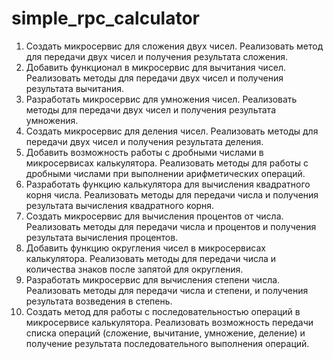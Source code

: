# simple_rpc_calculator
1.	Создать микросервис для сложения двух чисел. Реализовать метод для передачи двух чисел и получения результата сложения.
2.	Добавить функционал в микросервис для вычитания чисел. Реализовать методы для передачи двух чисел и получения результата вычитания.
3.	Разработать микросервис для умножения чисел. Реализовать методы для передачи двух чисел и получения результата умножения.
4.	Создать микросервис для деления чисел. Реализовать методы для передачи двух чисел и получения результата деления.
5.	Добавить возможность работы с дробными числами в микросервисах калькулятора. Реализовать методы для работы с дробными числами при выполнении арифметических операций.
6.	Разработать функцию калькулятора для вычисления квадратного корня числа. Реализовать методы для передачи числа и получения результата вычисления квадратного корня.
7.	Создать микросервис для вычисления процентов от числа. Реализовать методы для передачи числа и процентов и получения результата вычисления процентов.
8.	Добавить функцию округления чисел в микросервисах калькулятора. Реализовать методы для передачи числа и количества знаков после запятой для округления.
9.	Разработать микросервис для вычисления степени числа. Реализовать методы для передачи числа и степени, и получения результата возведения в степень.
10.	Создать метод для работы с последовательностью операций в микросервисе калькулятора. Реализовать возможность передачи списка операций (сложение, вычитание, умножение, деление) и получение результата последовательного выполнения операций.
